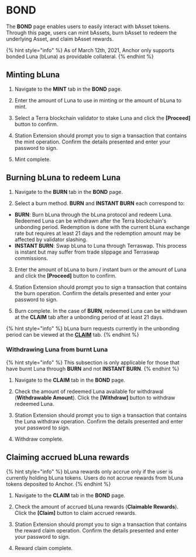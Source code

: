 # BOND

The **BOND** page enables users to easily interact with bAsset tokens. Through this page, users can mint bAssets, burn bAsset to redeem the underlying Asset, and claim bAsset rewards.

{% hint style="info" %}
As of March 12th, 2021, Anchor only supports bonded Luna \(bLuna\) as providable collateral.
{% endhint %}

## Minting bLuna

1. Navigate to the **MINT** tab in the **BOND** page. 



2. Enter the amount of Luna to use in minting or the amount of bLuna to mint.



3. Select a Terra blockchain validator to stake Luna and click the **\[Proceed\]** button to confirm.



4. Station Extension should prompt you to sign a transaction that contains the mint operation. Confirm the details presented and enter your password to sign.



5. Mint complete.



## Burning bLuna to redeem Luna

1. Navigate to the **BURN** tab in the **BOND** page. 



2. Select a burn method. **BURN** and **INSTANT BURN** each correspond to:

* **BURN**: Burn bLuna through the bLuna protocol and redeem Luna. Redeemed Luna can be withdrawn after the Terra blockchain's unbonding period. Redemption is done with the current bLuna exchange rate but requires at least 21 days and the redemption amount may be affected by validator slashing. 
* **INSTANT BURN**: Swap bLuna to Luna through Terraswap. This process is instant but may suffer from trade slippage and Terraswap commissions.



3. Enter the amount of bLuna to burn / instant burn or the amount of Luna and click the **\[Proceed\]** button to confirm.



4. Station Extension should prompt you to sign a transaction that contains the burn operation. Confirm the details presented and enter your password to sign.



5. Burn complete. In the case of **BURN**, redeemed Luna can be withdrawn at the **CLAIM** tab after a unbonding period of at least 21 days.

{% hint style="info" %}
bLuna burn requests currently in the unbonding period can be viewed at the [**CLAIM**](basset.md#withdrawing-luna-from-burnt-luna) tab.
{% endhint %}

### Withdrawing Luna from burnt Luna

{% hint style="info" %}
This subsection is only applicable for those that have burnt Luna through **BURN** and not **INSTANT BURN**.
{% endhint %}

1. Navigate to the **CLAIM** tab in the **BOND** page.



2. Check the amount of redeemed Luna available for withdrawal \(**Withdrawable Amount**\). Click the **\[Withdraw\]** button to withdraw redeemed Luna.



3. Station Extension should prompt you to sign a transaction that contains the Luna withdraw operation. Confirm the details presented and enter your password to sign.



4. Withdraw complete.



## Claiming accrued bLuna rewards

{% hint style="info" %}
bLuna rewards only accrue only if the user is currently holding bLuna tokens. Users do not accrue rewards from bLuna tokens deposited to Anchor.
{% endhint %}

1. Navigate to the **CLAIM** tab in the **BOND** page.



2. Check the amount of accrued bLuna rewards \(**Claimable Rewards**\). Click the **\[Claim\]** button to claim accrued rewards.



3. Station Extension should prompt you to sign a transaction that contains the reward claim operation. Confirm the details presented and enter your password to sign.



4. Reward claim complete.



